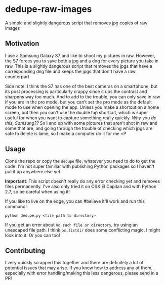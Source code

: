 # dedupe-raw-images
A simple and slightly dangerous script that removes jpg copies of raw images

## Motivation
I use a Samsung Galaxy S7 and like to shoot my pictures in raw. However, the S7 forces you to save both a jpg and a dng for every picture you take in raw. This is a slightly dangerous script that removes the jpgs that have a corresponding dng file and keeps the jpgs that don't have a raw counterpart.

Side note: I think the S7 has one of the best cameras on a smartphone, but its post processing is particularly crappy since it ups the contrast and sharpens way too much. And to add to the trouble, you can only save in raw if you are in the pro mode, but you can't set the pro mode as the default mode to use when opening the app. Unless you make a shortcut on a home screen, but then you can't use the double tap shortcut, which is super useful for when you want to capture something really quickly. _Why you do this, Samsung??_ So I end up with some pictures that aren't shot in raw and some that are, and going through the trouble of checking which jpgs are safe to delete is lame, so I make a computer do it for me =P

## Usage
Clone the repo or copy the `dedupe` file, whatever you need to do to get the code. I'm not super familiar with publishing Python packages so I haven't put it up anywhere else yet. 

**Important**: This script doesn't really do any error checking yet and removes files permanently. I've also only tried it on OSX El Capitan and with Python 2.7, so be careful when using it!

If you like to live on the edge, you can #believe it'll work and run this command:

```
python dedupe.py <file path to directory>
```

If you get an error about `no such file or directory`, try using an unescaped file path. I think `os.listdir` does some conflicting magic. I might look into it. Or you can too!

## Contributing
I very quickly scrapped this together and there are definitely a lot of potential issues that may arise. If you know how to address any of them, especially with error handling/making this less dangerous, please send in a PR!
